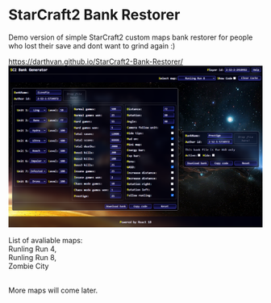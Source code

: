 # StarCraft2 Bank Restorer
Demo version of simple StarCraft2 custom maps bank restorer for people who lost their save and dont want to grind again :)

https://darthvan.github.io/StarCraft2-Bank-Restorer/
<img src="./img.png" alt="img.png" width={700} />

List of avaliable maps:<br/>
Runling Run 4,<br/>
Runling Run 8,<br/>
Zombie City<br/><br/>

More maps will come later.